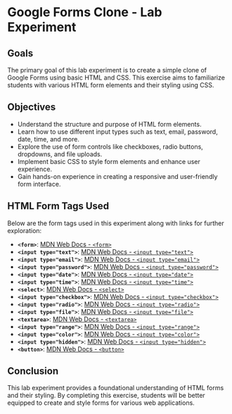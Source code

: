 # Google Forms Clone - Lab Experiment

## Goals
The primary goal of this lab experiment is to create a simple clone of Google Forms using basic HTML and CSS. This exercise aims to familiarize students with various HTML form elements and their styling using CSS.

## Objectives
- Understand the structure and purpose of HTML form elements.
- Learn how to use different input types such as text, email, password, date, time, and more.
- Explore the use of form controls like checkboxes, radio buttons, dropdowns, and file uploads.
- Implement basic CSS to style form elements and enhance user experience.
- Gain hands-on experience in creating a responsive and user-friendly form interface.

## HTML Form Tags Used
Below are the form tags used in this experiment along with links for further exploration:

- **`<form>`**: [MDN Web Docs - `<form>`](https://developer.mozilla.org/en-US/docs/Web/HTML/Element/form)
- **`<input type="text">`**: [MDN Web Docs - `<input type="text">`](https://developer.mozilla.org/en-US/docs/Web/HTML/Element/input/text)
- **`<input type="email">`**: [MDN Web Docs - `<input type="email">`](https://developer.mozilla.org/en-US/docs/Web/HTML/Element/input/email)
- **`<input type="password">`**: [MDN Web Docs - `<input type="password">`](https://developer.mozilla.org/en-US/docs/Web/HTML/Element/input/password)
- **`<input type="date">`**: [MDN Web Docs - `<input type="date">`](https://developer.mozilla.org/en-US/docs/Web/HTML/Element/input/date)
- **`<input type="time">`**: [MDN Web Docs - `<input type="time">`](https://developer.mozilla.org/en-US/docs/Web/HTML/Element/input/time)
- **`<select>`**: [MDN Web Docs - `<select>`](https://developer.mozilla.org/en-US/docs/Web/HTML/Element/select)
- **`<input type="checkbox">`**: [MDN Web Docs - `<input type="checkbox">`](https://developer.mozilla.org/en-US/docs/Web/HTML/Element/input/checkbox)
- **`<input type="radio">`**: [MDN Web Docs - `<input type="radio">`](https://developer.mozilla.org/en-US/docs/Web/HTML/Element/input/radio)
- **`<input type="file">`**: [MDN Web Docs - `<input type="file">`](https://developer.mozilla.org/en-US/docs/Web/HTML/Element/input/file)
- **`<textarea>`**: [MDN Web Docs - `<textarea>`](https://developer.mozilla.org/en-US/docs/Web/HTML/Element/textarea)
- **`<input type="range">`**: [MDN Web Docs - `<input type="range">`](https://developer.mozilla.org/en-US/docs/Web/HTML/Element/input/range)
- **`<input type="color">`**: [MDN Web Docs - `<input type="color">`](https://developer.mozilla.org/en-US/docs/Web/HTML/Element/input/color)
- **`<input type="hidden">`**: [MDN Web Docs - `<input type="hidden">`](https://developer.mozilla.org/en-US/docs/Web/HTML/Element/input/hidden)
- **`<button>`**: [MDN Web Docs - `<button>`](https://developer.mozilla.org/en-US/docs/Web/HTML/Element/button)

## Conclusion
This lab experiment provides a foundational understanding of HTML forms and their styling. By completing this exercise, students will be better equipped to create and style forms for various web applications. 
